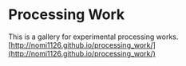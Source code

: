 # Processing Work
This is a gallery for experimental processing works.  
[http://nomi1126.github.io/processing_work/](http://nomi1126.github.io/processing_work/)
